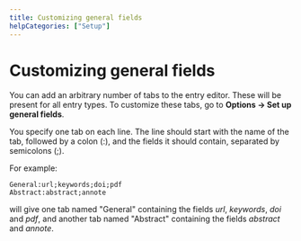 ```yaml
---
title: Customizing general fields
helpCategories: ["Setup"]
---
```


# Customizing general fields

You can add an arbitrary number of tabs to the entry editor. These will be present for all entry types. To customize these tabs, go to **Options → Set up general fields**.

You specify one tab on each line. The line should start with the name of the tab, followed by a colon (:), and the fields it should contain, separated by semicolons (;).

For example:

    General:url;keywords;doi;pdf
    Abstract:abstract;annote

will give one tab named "General" containing the fields *url*, *keywords*, *doi* and *pdf*, and another tab named "Abstract" containing the fields *abstract* and *annote*.
